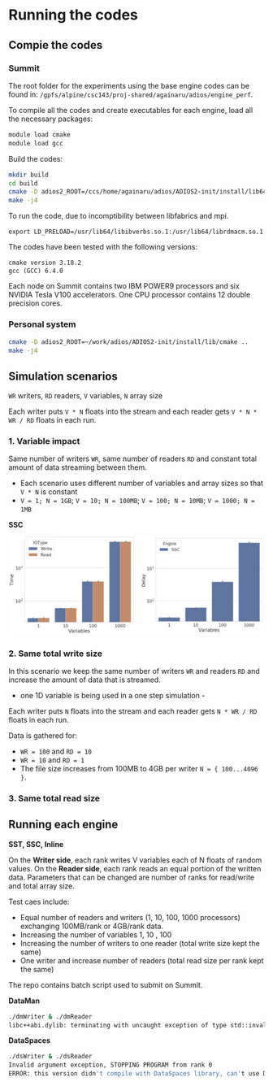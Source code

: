 # Running the codes

## Compie the codes

### Summit

The root folder for the experiments using the base engine codes can be found in:
`/gpfs/alpine/csc143/proj-shared/againaru/adios/engine_perf`.

To compile all the codes and create executables for each engine, load all the necessary packages:
```bash
module load cmake
module load gcc
```

Build the codes:
```bash
mkdir build
cd build
cmake -D adios2_ROOT=/ccs/home/againaru/adios/ADIOS2-init/install/lib64/cmake ..
make -j4
```

To run the code, due to incomptibility between libfabrics and mpi.
```
export LD_PRELOAD=/usr/lib64/libibverbs.so.1:/usr/lib64/librdmacm.so.1
```

The codes have been tested with the following versions:
```
cmake version 3.18.2
gcc (GCC) 6.4.0
```

Each node on Summit contains two IBM POWER9 processors and six NVIDIA Tesla V100 accelerators.
One CPU processor contains 12 double precision cores.

### Personal system
```bash
cmake -D adios2_ROOT=~/work/adios/ADIOS2-init/install/lib/cmake ..
make -j4
```

## Simulation scenarios

`WR` writers, `RD` readers, `V` variables, `N` array size

Each writer puts `V * N` floats into the stream and each reader gets `V * N * WR / RD` floats in each run.

### 1. Variable impact

Same number of writers `WR`, same number of readers `RD` and constant total amount of data streaming between them.

- Each scenario uses different number of variables and array sizes so that `V * N` is constant 
- `V = 1; N = 1GB`; `V = 10; N = 100MB`; `V = 100; N = 10MB`; `V = 1000; N = 1MB`

**SSC**

![SSC variable performance](../docs/perf_ssc_variable.png)

### 2. Same total write size

In this scenario we keep the same number of writers `WR` and readers `RD` and increase the amount of data that is streamed.
 - one 1D variable is being used in a one step simulation -

Each writer puts `N` floats into the stream and each reader gets `N * WR / RD` floats in each run.

Data is gathered for:
- `WR = 100` and `RD = 10` 
- `WR = 10` and `RD = 1`
- The file size increases from 100MB to 4GB per writer `N = { 100...4096 }`.

### 3. Same total read size




## Running each engine

**SST, SSC, Inline**

On the **Writer side**, each rank writes V variables each of  N floats of random values.
On the **Reader side**, each rank reads an equal portion of the written data. Parameters that can be changed are number of ranks for read/write and total array size.

Test caes include:
- Equal number of readers and writers (1, 10, 100, 1000 processors) exchanging 100MB/rank or 4GB/rank data.
- Increasing the number of variables 1, 10 , 100
- Increasing the number of writers to one reader (total write size kept the same)
- One writer and increase number of readers (total read size per rank kept the same)

The repo contains batch script used to submit on Summit.


**DataMan**
```bash
./dmWriter & ./dmReader
libc++abi.dylib: terminating with uncaught exception of type std::invalid_argument: ERROR: this version didn't compile with DataMan library, can't use DataMan engine
```

**DataSpaces**
```bash
./dsWriter & ./dsReader
Invalid argument exception, STOPPING PROGRAM from rank 0
ERROR: this version didn't compile with DataSpaces library, can't use DataSpaces engine
```
